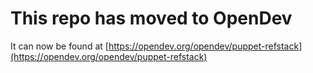 # This repo has moved to OpenDev

It can now be found at [https://opendev.org/opendev/puppet-refstack](https://opendev.org/opendev/puppet-refstack)
